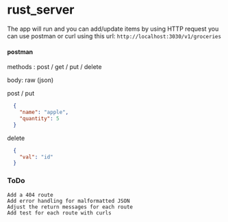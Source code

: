 # rust_server

The app will run and you can add/update items by using HTTP request you can use postman or curl using this url: `http://localhost:3030/v1/groceries`

#### postman
methods : post / get / put / delete

body: raw (json)

post / put
```json
  {
    "name": "apple",
    "quantity": 5
  }
```

delete
```json
  {
    "val": "id"
  }
```

### ToDo

    Add a 404 route
    Add error handling for malformatted JSON
    Adjust the return messages for each route
    Add test for each route with curls
